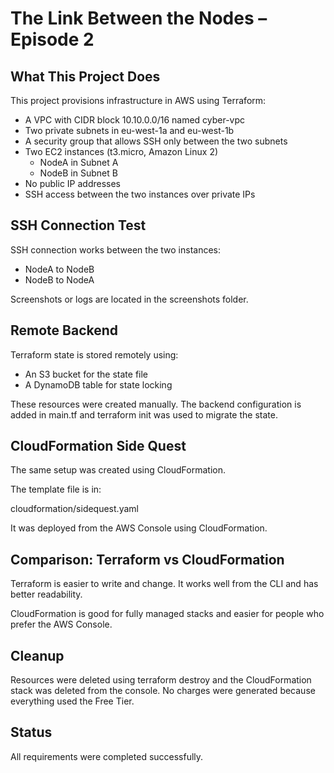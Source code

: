 # The Link Between the Nodes – Episode 2

## What This Project Does

This project provisions infrastructure in AWS using Terraform:

- A VPC with CIDR block 10.10.0.0/16 named cyber-vpc
- Two private subnets in eu-west-1a and eu-west-1b
- A security group that allows SSH only between the two subnets
- Two EC2 instances (t3.micro, Amazon Linux 2)
  - NodeA in Subnet A
  - NodeB in Subnet B
- No public IP addresses
- SSH access between the two instances over private IPs

## SSH Connection Test

SSH connection works between the two instances:

- NodeA to NodeB
- NodeB to NodeA

Screenshots or logs are located in the screenshots folder.

## Remote Backend

Terraform state is stored remotely using:

- An S3 bucket for the state file
- A DynamoDB table for state locking

These resources were created manually. The backend configuration is added in main.tf and terraform init was used to migrate the state.

## CloudFormation Side Quest

The same setup was created using CloudFormation.

The template file is in:

cloudformation/sidequest.yaml

It was deployed from the AWS Console using CloudFormation.

## Comparison: Terraform vs CloudFormation

Terraform is easier to write and change. It works well from the CLI and has better readability.

CloudFormation is good for fully managed stacks and easier for people who prefer the AWS Console.

## Cleanup

Resources were deleted using terraform destroy and the CloudFormation stack was deleted from the console. No charges were generated because everything used the Free Tier.

## Status

All requirements were completed successfully.
